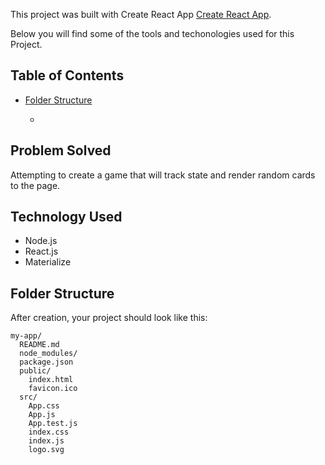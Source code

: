 This project was built with Create React App [Create React App](https://github.com/facebookincubator/create-react-app).

Below you will find some of the tools and techonologies used for this Project. 

## Table of Contents

- [Folder Structure](#folder-structure)

  - 
## Problem Solved
  Attempting to create a game that will track state and render random cards to the page.

## Technology Used
 - Node.js 
 - React.js
 -  Materialize

## Folder Structure

After creation, your project should look like this:

```
my-app/
  README.md
  node_modules/
  package.json
  public/
    index.html
    favicon.ico
  src/
    App.css
    App.js
    App.test.js
    index.css
    index.js
    logo.svg
```
